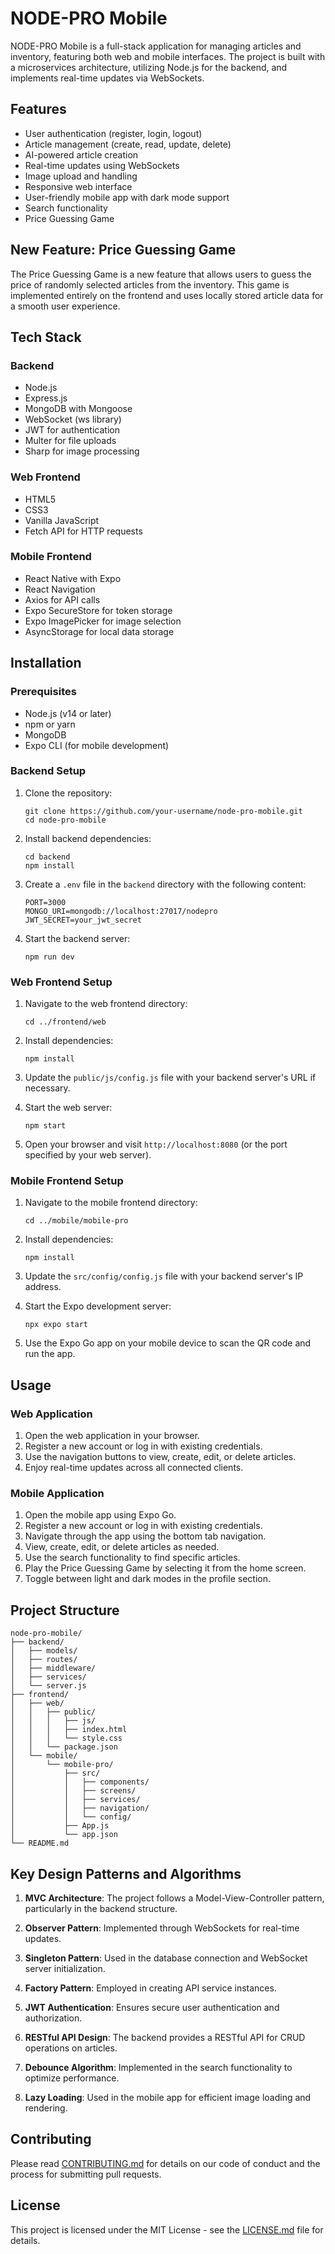 # NODE-PRO Mobile

NODE-PRO Mobile is a full-stack application for managing articles and inventory, featuring both web and mobile interfaces. The project is built with a microservices architecture, utilizing Node.js for the backend, and implements real-time updates via WebSockets.

## Features

- User authentication (register, login, logout)
- Article management (create, read, update, delete)
- AI-powered article creation
- Real-time updates using WebSockets
- Image upload and handling
- Responsive web interface
- User-friendly mobile app with dark mode support
- Search functionality
- Price Guessing Game

## New Feature: Price Guessing Game

The Price Guessing Game is a new feature that allows users to guess the price of randomly selected articles from the inventory. This game is implemented entirely on the frontend and uses locally stored article data for a smooth user experience.

## Tech Stack

### Backend

- Node.js
- Express.js
- MongoDB with Mongoose
- WebSocket (ws library)
- JWT for authentication
- Multer for file uploads
- Sharp for image processing

### Web Frontend

- HTML5
- CSS3
- Vanilla JavaScript
- Fetch API for HTTP requests

### Mobile Frontend

- React Native with Expo
- React Navigation
- Axios for API calls
- Expo SecureStore for token storage
- Expo ImagePicker for image selection
- AsyncStorage for local data storage

## Installation

### Prerequisites

- Node.js (v14 or later)
- npm or yarn
- MongoDB
- Expo CLI (for mobile development)

### Backend Setup

1. Clone the repository:

   ```
   git clone https://github.com/your-username/node-pro-mobile.git
   cd node-pro-mobile
   ```

2. Install backend dependencies:

   ```
   cd backend
   npm install
   ```

3. Create a `.env` file in the `backend` directory with the following content:

   ```
   PORT=3000
   MONGO_URI=mongodb://localhost:27017/nodepro
   JWT_SECRET=your_jwt_secret
   ```

4. Start the backend server:
   ```
   npm run dev
   ```

### Web Frontend Setup

1. Navigate to the web frontend directory:

   ```
   cd ../frontend/web
   ```

2. Install dependencies:

   ```
   npm install
   ```

3. Update the `public/js/config.js` file with your backend server's URL if necessary.

4. Start the web server:

   ```
   npm start
   ```

5. Open your browser and visit `http://localhost:8080` (or the port specified by your web server).

### Mobile Frontend Setup

1. Navigate to the mobile frontend directory:

   ```
   cd ../mobile/mobile-pro
   ```

2. Install dependencies:

   ```
   npm install
   ```

3. Update the `src/config/config.js` file with your backend server's IP address.

4. Start the Expo development server:

   ```
   npx expo start
   ```

5. Use the Expo Go app on your mobile device to scan the QR code and run the app.

## Usage

### Web Application

1. Open the web application in your browser.
2. Register a new account or log in with existing credentials.
3. Use the navigation buttons to view, create, edit, or delete articles.
4. Enjoy real-time updates across all connected clients.

### Mobile Application

1. Open the mobile app using Expo Go.
2. Register a new account or log in with existing credentials.
3. Navigate through the app using the bottom tab navigation.
4. View, create, edit, or delete articles as needed.
5. Use the search functionality to find specific articles.
6. Play the Price Guessing Game by selecting it from the home screen.
7. Toggle between light and dark modes in the profile section.

## Project Structure

```
node-pro-mobile/
├── backend/
│   ├── models/
│   ├── routes/
│   ├── middleware/
│   ├── services/
│   └── server.js
├── frontend/
│   ├── web/
│   │   ├── public/
│   │   │   ├── js/
│   │   │   ├── index.html
│   │   │   └── style.css
│   │   └── package.json
│   └── mobile/
│       └── mobile-pro/
│           ├── src/
│           │   ├── components/
│           │   ├── screens/
│           │   ├── services/
│           │   ├── navigation/
│           │   └── config/
│           ├── App.js
│           └── app.json
└── README.md
```

## Key Design Patterns and Algorithms

1. **MVC Architecture**: The project follows a Model-View-Controller pattern, particularly in the backend structure.

2. **Observer Pattern**: Implemented through WebSockets for real-time updates.

3. **Singleton Pattern**: Used in the database connection and WebSocket server initialization.

4. **Factory Pattern**: Employed in creating API service instances.

5. **JWT Authentication**: Ensures secure user authentication and authorization.

6. **RESTful API Design**: The backend provides a RESTful API for CRUD operations on articles.

7. **Debounce Algorithm**: Implemented in the search functionality to optimize performance.

8. **Lazy Loading**: Used in the mobile app for efficient image loading and rendering.

## Contributing

Please read [CONTRIBUTING.md](CONTRIBUTING.md) for details on our code of conduct and the process for submitting pull requests.

## License

This project is licensed under the MIT License - see the [LICENSE.md](LICENSE.md) file for details.
